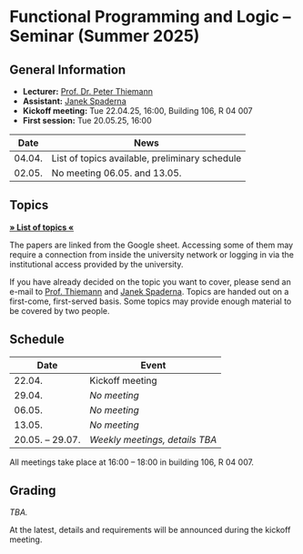 # Functional Programming and Logic – Seminar (Summer 2025)


## General Information

- **Lecturer:** [Prof. Dr. Peter Thiemann](/team/thiemann.md)
- **Assistant:** [Janek Spaderna](/team/spaderna.md)
- **Kickoff meeting:** Tue 22.04.25, 16:00, Building 106, R 04 007
- **First session:** Tue 20.05.25, 16:00

| Date   | News |
| ------ | ---- |
| 04.04. | List of topics available, preliminary schedule |
| 02.05. | No meeting 06.05. and 13.05. |


## Topics

**[» List of topics «][topics]**

The papers are linked from the Google sheet. Accessing some of them may require
a connection from inside the university network or logging in via the
institutional access provided by the university.

If you have already decided on the topic you want to cover, please send an
e-mail to [Prof. Thiemann](/team/thiemann.md) and [Janek
Spaderna](/team/spaderna.md). Topics are handed out on a first-come,
first-served basis. Some topics may provide enough material to be covered by
two people.

[topics]: https://docs.google.com/spreadsheets/d/1qVXBEEjuaQBhBjqbRrG1Ub8mBG3bDBRYWWTdi941xWI/edit?usp=sharing


## Schedule

| Date   | Event                                                              |
| ------ | ------------------------------------------------------------------ |
| 22.04. | Kickoff meeting                                                    |
| 29.04. | *No meeting*                                                       |
| 06.05. | *No meeting*                                                       |
| 13.05. | *No meeting*                                                       |
| 20.05. – 29.07. | *Weekly meetings, details TBA*                            |

All meetings take place at 16:00 – 18:00 in building 106, R 04 007.


## Grading

*TBA.*

At the latest, details and requirements will be announced during the kickoff
meeting.
